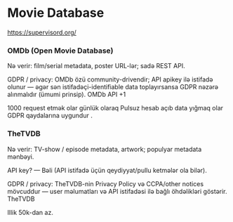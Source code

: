 
# Movie Database


https://supervisord.org/




### OMDb (Open Movie Database)

Nə verir: film/serial metadata, poster URL-lər; sadə REST API.

GDPR / privacy: OMDb özü community-drivendir; API apikey ilə istifadə olunur — əgər sən istifadəçi-identifiable data toplayırsansa GDPR nəzərə alınmalıdır (ümumi prinsip).
OMDb API
+1

1000 request etmək olar günlük olaraq
Pulsuz hesab açıb data yığmaq olar GDPR qaydalarına uygundur .





### TheTVDB

Nə verir: TV-show / episode metadata, artwork; populyar metadata mənbəyi.

API key? — Bəli (API istifadə üçün qeydiyyat/pullu ketmələr ola bilər).

GDPR / privacy: TheTVDB-nin Privacy Policy və CCPA/other notices mövcuddur — user məlumatları və API istifadəsi ilə bağlı öhdəlikləri göstərir.
TheTVDB

Illik 50k-dan az.

